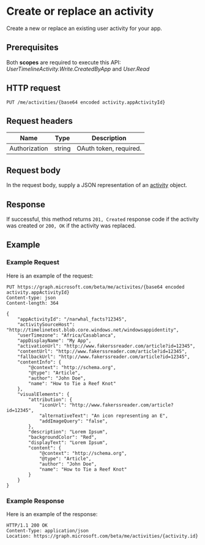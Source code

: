 # Create or replace an activity

Create a new or replace an existing user activity for your app.

## Prerequisites

Both **scopes** are required to execute this API: *UserTimelineActivity.Write.CreatedByApp* and *User.Read*

## HTTP request

<!-- { "blockType": "ignored" } -->

```http
PUT /me/activities/{base64 encoded activity.appActivityId}
```

## Request headers

|Name | Type | Description|
|-----|------|------------|
|Authorization | string | OAuth token, required.|

## Request body

In the request body, supply a JSON representation of an [activity](../resources/projectrome_activity.md) object.

## Response

If successful, this method returns `201, Created` response code if the activity was created or `200, OK` if the activity was replaced.

## Example

### Example Request

Here is an example of the request:

<!-- {
  "blockType": "request",
  "name": "upsert_activity"
}-->

```http
PUT https://graph.microsoft.com/beta/me/activites/{base64 encoded activity.appActivityId}
Content-type: json
Content-length: 364

{
    "appActivityId": "/narwhal_facts?12345",
    "activitySourceHost": "http://timelinetest.blob.core.windows.net/windowsappidentity",
    "userTimezone": "Africa/Casablanca",
    "appDisplayName": "My App",
    "activationUrl": "http://www.fakerssreader.com/article?id=12345",
    "contentUrl": "http://www.fakerssreader.com/article?id=12345",
    "fallbackUrl": "http://www.fakerssreader.com/article?id=12345",
    "contentInfo": {
        "@context": "http://schema.org",
        "@type": "Article",
        "author": "John Doe",
        "name": "How to Tie a Reef Knot"
    },
    "visualElements": {
        "attribution": {
            "iconUrl": "http://www.fakerssreader.com/article?id=12345",
            "alternativeText": "An icon representing an E",
            "addImageQuery": "false",
        },
        "description": "Lorem Ipsum",
        "backgroundColor": "Red",
        "displayText": "Lorem Ipsum",
        "content": {
            "@context": "http://schema.org",
            "@type": "Article",
            "author": "John Doe",
            "name": "How to Tie a Reef Knot"
        }
    }
}
```

### Example Response

Here is an example of the response:

<!-- {
  "blockType": "response",
  "truncated": true,
  "@odata.type": "microsoft.graph.activity"
} -->

```http
HTTP/1.1 200 OK
Content-Type: application/json
Location: https://graph.microsoft.com/beta/me/activities/{activity.id}

```

<!-- uuid: 8fcb5dbc-d5aa-4681-8e31-b001d5168d79
2017-06-07 14:57:30 UTC -->
<!-- {
  "type": "#page.annotation",
  "description": "Upsert activity",
  "keywords": "",
  "section": "documentation",
  "tocPath": ""
}-->